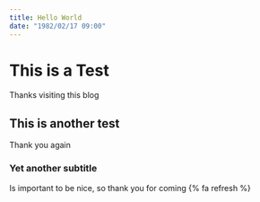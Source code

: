 ```yaml
---
title: Hello World
date: "1982/02/17 09:00"
---
```

# This is a Test
Thanks visiting this blog

## This is another test
Thank you again

### Yet another subtitle
Is important to be nice, so thank you for coming
{% fa refresh %}
